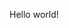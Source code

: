 Hello world!

<!---
Freddie-Grogono/Freddie-Grogono is a ✨ special ✨ repository because its `README.md` (this file) appears on your GitHub profile.
You can click the Preview link to take a look at your changes.
--->
